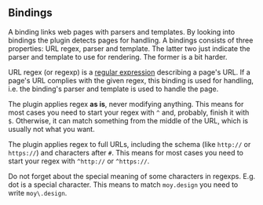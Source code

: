 
## Bindings

A binding links web pages with parsers and templates. By looking into bindings the plugin detects pages for handling. A bindings consists of three properties: URL regex, parser and template. The latter two just indicate the parser and template to use for rendering. The former is a bit harder.

URL regex (or regexp) is a [regular expression](http://www.regular-expressions.info/) describing a page's URL. If a page's URL complies with the given regex, this binding is used for handling, i.e. the binding's parser and template is used to handle the page. 

The plugin applies regex **as is**, never modifying anything. This means for most cases you need to start your regex with `^` and, probably, finish it with `$`. Otherwise, it can match something from the middle of the URL, which is usually not what you want. 

The plugin applies regex to full URLs, including the schema (like `http://` or `https://`) and characters after `#`. This means for most cases you need to start your regex with `^http://` or `^https://`.

Do not forget about the special meaning of some characters in regexps. E.g. dot is a special character. This means to match `moy.design` you need to write `moy\.design`. 
